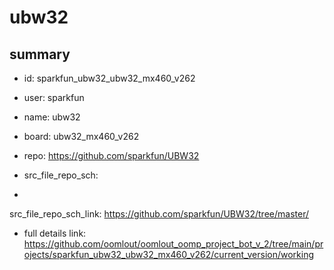 # ubw32
 
## summary 
* id: sparkfun_ubw32_ubw32_mx460_v262
* user: sparkfun
* name: ubw32
* board: ubw32_mx460_v262
* repo: https://github.com/sparkfun/UBW32



* src_file_repo_sch: 
*
 src_file_repo_sch_link: https://github.com/sparkfun/UBW32/tree/master/
* full details link: https://github.com/oomlout/oomlout_oomp_project_bot_v_2/tree/main/projects/sparkfun_ubw32_ubw32_mx460_v262/current_version/working  






